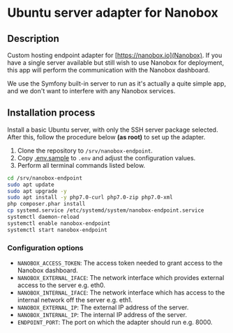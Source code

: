# Ubuntu server adapter for Nanobox

## Description

Custom hosting endpoint adapter for [https://nanobox.io](Nanobox). If you have a single server available but still wish to use Nanobox for 
deployment, this app will perform the communication with the Nanobox dashboard.

We use the Symfony built-in server to run as it's actually a quite simple app, and we don't want to interfere with any
Nanobox services.

## Installation process

Install a basic Ubuntu server, with only the SSH server package selected. After this, 
follow the procedure below __(as root)__ to set up the adapter.

1. Clone the repository to `/srv/nanobox-endpoint`.
2. Copy [.env.sample](.env.sample) to `.env` and adjust the configuration values.
3. Perform all terminal commands listed below.

```bash
cd /srv/nanobox-endpoint
sudo apt update
sudo apt upgrade -y
sudo apt install -y php7.0-curl php7.0-zip php7.0-xml
php composer.phar install
cp systemd.service /etc/systemd/system/nanobox-endpoint.service
systemctl daemon-reload
systemctl enable nanobox-endpoint
systemctl start nanobox-endpoint
```

### Configuration options

- `NANOBOX_ACCESS_TOKEN`: The access token needed to grant access to the Nanobox dashboard.
- `NANOBOX_EXTERNAL_IFACE`: The network interface which provides external access to the server e.g. eth0.
- `NANOBOX_INTERNAL_IFACE`: The network interface which has access to the internal network off the server e.g. eth1.
- `NANOBOX_EXTERNAL_IP`: The external IP address of the server.
- `NANOBOX_INTERNAL_IP`: The internal IP address of the server.
- `ENDPOINT_PORT`: The port on which the adapter should run e.g. 8000.